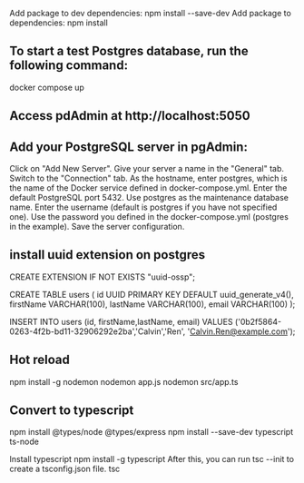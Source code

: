 Add package to dev dependencies:
npm install --save-dev <package-name>
Add package to dependencies:
npm install <package-name>

## To start a test Postgres database, run the following command:

docker compose up

## Access pdAdmin at http://localhost:5050

## Add your PostgreSQL server in pgAdmin:

Click on "Add New Server".
Give your server a name in the "General" tab.
Switch to the "Connection" tab.
As the hostname, enter postgres, which is the name of the Docker service defined in docker-compose.yml.
Enter the default PostgreSQL port 5432.
Use postgres as the maintenance database name.
Enter the username (default is postgres if you have not specified one).
Use the password you defined in the docker-compose.yml (postgres in the example).
Save the server configuration.

## install uuid extension on postgres

CREATE EXTENSION IF NOT EXISTS "uuid-ossp";

CREATE TABLE users (
id UUID PRIMARY KEY DEFAULT uuid_generate_v4(),
firstName VARCHAR(100),
lastName VARCHAR(100),
email VARCHAR(100)
);

INSERT INTO users (id, firstName,lastName, email) VALUES ('0b2f5864-0263-4f2b-bd11-32906292e2ba','Calvin','Ren', 'Calvin.Ren@example.com');

## Hot reload

npm install -g nodemon
nodemon app.js
nodemon src/app.ts

## Convert to typescript

npm install @types/node @types/express
npm install --save-dev typescript ts-node

Install typescript
npm install -g typescript
After this, you can run tsc --init to create a tsconfig.json file.
tsc

